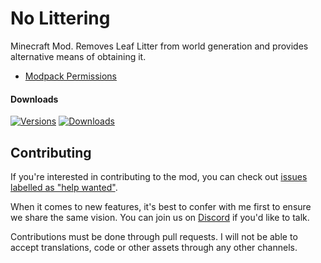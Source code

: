 # No Littering

Minecraft Mod. Removes Leaf Litter from world generation and provides alternative means of obtaining it.

- [Modpack Permissions](https://mods.twelveiterations.com/permissions)

#### Downloads

[![Versions](http://cf.way2muchnoise.eu/versions/_latest.svg)](https://minecraft.curseforge.com/projects/no-littering) [![Downloads](http://cf.way2muchnoise.eu/full__downloads.svg)](https://minecraft.curseforge.com/projects/no-littering)

## Contributing

If you're interested in contributing to the mod, you can check out [issues labelled as "help wanted"](https://github.com/TwelveIterationMods/NoLittering/issues?q=is%3Aopen+is%3Aissue+label%3A%22help+wanted%22).

When it comes to new features, it's best to confer with me first to ensure we share the same vision. You can join us on [Discord](https://discord.gg/VAfZ2Nau6j) if you'd like to talk.

Contributions must be done through pull requests. I will not be able to accept translations, code or other assets through any other channels.
